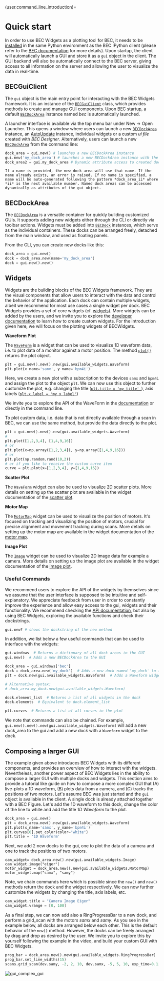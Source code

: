 (user.command_line_introduction)=
# Quick start
In order to use BEC Widgets as a plotting tool for BEC, it needs to be [installed](#user.installation) in the same Python environment as the BEC IPython client (please refer to the [BEC documentation](https://bec.readthedocs.io/en/latest/user/command_line_interface.html#start-up) for more details). Upon startup, the client will automatically launch a GUI and store it as a `gui` object in the client. The GUI backend will also be automatically connect to the BEC server, giving access to all information on the server and allowing the user to visualize the data in real-time.

## BECGuiClient
The `gui` object is the main entry point for interacting with the BEC Widgets framework. It is an instance of the [`BECGuiClient`](/api_reference/_autosummary/bec_widgets.cli.client.BECGuiClient) class, which provides methods to create and manage GUI components. Upon BEC startup, a default [`BECDockArea`](/api_reference/_autosummary/bec_widgets.cli.client.BECDockArea) instance named *bec* is automatically launched.

A launcher interface is available via the top menu bar under New → Open Launcher. This opens a window where users can launch a new [`BECDockArea`](/api_reference/_autosummary/bec_widgets.cli.client.BECDockArea) instance, an [AutoUpdate](#user.auto_updates) instance, individual widgets or a custom *ui file* created with *BEC Designer*. Alternatively, users can launch a new [`BECDockArea`](/api_reference/_autosummary/bec_widgets.cli.client.BECDockArea) from the command line:

```python
dock_area = gui.new() # launches a new BECDockArea instance
gui.new('my_dock_area') # launches a new BECDockArea instance with the name 'my_dock_area'
dock_area2 = gui.my_dock_area # Dynamic attribute access to created dock_area
```

``` {note}
If a name is provided, the new dock area will use that name. If the name already exists, an error is raised. If no name is specified, a name will be auto-generated following the pattern *dock_area_ii* where *ii* is the next available number. Named dock areas can be accessed dynamically as attributes of the gui object.
```


## BECDockArea
The [`BECDockArea`](/api_reference/_autosummary/bec_widgets.cli.client.BECDockArea) is a versatile container for quickly building customized GUIs. It supports adding new widgets either through the CLI or directly via toolbar actions. Widgets must be added into [`BECDock`](/api_reference/_autosummary/bec_widgets.cli.client.BECDock) instances, which serve as the individual containers. These docks can be arranged freely, detached from the main window, and used as floating panels.

From the CLI, you can create new docks like this:

```python
dock_area = gui.new()
dock = dock_area.new(name='my_dock_area')
dock = gui.new().new()
```

<!-- **Schema of the BECDockArea**

![BECDockArea.png](BECDockArea.png) -->

## Widgets
Widgets are the building blocks of the BEC Widgets framework. They are the visual components that allow users to interact with the data and control the behavior of the application. Each dock can contain multiple widgets, albeit we recommend for most use cases a single widget per dock. BEC Widgets provides a set of core widgets (cf. [widgets](#user.widgets)). More widgets can be added by the users, and we invite you to explore the [developer documentation](developer.widgets) to learn how to create custom widgets.
For the introduction given here, we will focus on the plotting widgets of BECWidgets. 

<!-- We also provide two methods [`plot()`](/api_reference/_autosummary/bec_widgets.cli.client.BECFigure.rst#bec_widgets.cli.client.BECFigure.plot), [`image()`](/api_reference/_autosummary/bec_widgets.cli.client.BECFigure.rst#bec_widgets.cli.client.BECFigure.image) and [`motor_map()`](/api_reference/_autosummary/bec_widgets.cli.client.BECFigure.rst#bec_widgets.cli.client.BECFigure.motor_map) as shortcuts to add a plot, image or motor map to the BECFigure. -->

**Waveform Plot** 

 The [`WaveForm`](/api_reference/_autosummary/bec_widgets.cli.client.WaveForm) is a widget that can be used to visualize 1D waveform data, i.e. to plot data of a monitor against a motor position. The method [`plot()`](/api_reference/_autosummary/bec_widgets.cli.client.WaveForm.rst#bec_widgets.cli.client.WaveForm.plot) returns the plot object. 

```python
plt = gui.new().new().new(gui.available_widgets.Waveform)
plt.plot(x_name='samx', y_name='bpm4i')
```
Here, we create a new plot with a subscription to the devices `samx` and `bpm4i` and assign the plot to the object `plt`. We can now use this object to further customize the plot, e.g. changing the title ([`plt.title = 'my title' `](/api_reference/_autosummary/bec_widgets.cli.client.Waveform.rst#bec_widgets.cli.client.Waveform.title)), axis labels ([`plt.x_label = 'my x label'`](/api_reference/_autosummary/bec_widgets.cli.client.Waveform.rst#bec_widgets.cli.client.Waveform.x_label)) 
<!-- or limits ([`set_x_lim()`](/api_reference/_autosummary/bec_widgets.cli.client.Waveform.rst#bec_widgets.cli.client.Waveform.x_lim)).  -->

We invite you to explore the API of the WaveForm in the [documentation](user.widgets.waveform_1d) or directly in the command line.

To plot custom data, i.e. data that is not directly available through a scan in BEC, we can use the same method, but provide the data directly to the plot. 

```python
plt = gui.new().new().new(gui.available_widgets.Waveform)
# 
plt.plot([1,2,3,4], [1,4,9,16])
# or 
plt.plot(x=np.array([1,2,3,4]), y=np.array([1,4,9,16]))
# or 
plt.plot(np.random.rand(10,2))
# or if you like to receive the custom curve item
curve = plt.plot(x=[1,2,3,4], y=[1,4,9,16])
```

**Scatter Plot**

The [`WaveForm`](/api_reference/_autosummary/bec_widgets.cli.client.WaveForm) widget can also be used to visualize 2D scatter plots. More details on setting up the scatter plot are available in the widget documentation of the [scatter plot](user.widgets.scatter_2d).

**Motor Map**

The [`MotorMap`](/api_reference/_autosummary/bec_widgets.cli.client.MotorMap) widget can be used to visualize the position of motors. It's focused on tracking and visualizing the position of motors, crucial for precise alignment and movement tracking during scans. More details on setting up the motor map are available in the widget documentation of the [motor map](user.widgets.motor_map).

**Image Plot**

The [`Image`](/api_reference/_autosummary/bec_widgets.cli.client.Image) widget can be used to visualize 2D image data for example a camera. More details on setting up the image plot are available in the widget documentation of the [image plot](user.widgets.image).

### Useful Commands
We recommend users to explore the API of the widgets by themselves since we assume that the user interface is supposed to be intuitive and self-explanatory. We appreciate feedback from user in order to constantly improve the experience and allow easy access to the gui, widgets and their functionality. We recommend checking the [API documentation](user.api_reference), but also by using BEC Widgets, exploring the available functions and check their dockstrings.
```python
gui.new? # shows the dockstring of the new method
```

In addition, we list below a few useful commands that can be used to interface with the widgets:

```python
gui.windows  # Returns a dictionary of all dock areas in the GUI
gui.new()  # Adds a new BECDockArea to the GUI

dock_area = gui.windows['bec']
dock = dock_area.new('my_dock')  # Adds a new dock named 'my_dock' to the dock area
plt = dock.new(gui.available_widgets.Waveform)  # Adds a Waveform widget to the dock

# Alternative syntax:
# dock_area.my_dock.new(gui.available_widgets.Waveform)

dock.element_list  # Returns a list of all widgets in the dock
dock.elements  # Equivalent to dock.element_list

plt.curves  # Returns a list of all curves in the plot
```

We note that commands can also be chained. For example, `gui.new().new().new(gui.available_widgets.Waveform)` will add a new dock_area to the gui and add a new dock with a `Waveform` widget to the dock. 

## Composing a larger GUI
The example given above introduces BEC Widgets with its different components, and provides an overview of how to interact with the widgets. Nevertheless, another power aspect of BEC Widgets lies in the ability to compose a larger GUI with multiple docks and widgets. This section aims to provide a tutorial like guide on how to compose a more complex GUI that (A) live-plots a 1D waveform, (B) plots data from a camera, and (C) tracks the positions of two motors.
Let's assume BEC was just started and the `gui` object is available in the client. A single dock is already attached together with a BEC Figure. Let's add the 1D waveform to this dock, change the color of the line to white and add the title *1D Waveform* to the plot.

```python
dock_area = gui.new()
plt = dock_area.new().new(gui.available_widgets.Waveform)
plt.plot(x_name='samx', y_name='bpm4i')
plt.curves[0].set_color(color="white")
plt.title = '1D Waveform'
```

Next, we add 2 new docks to the gui, one to plot the data of a camera and one to track the positions of two motors. 
```ipython
cam_widget= dock_area.new().new(gui.available_widgets.Image)
cam_widget.image("eiger")
motor_widget = dock_area.new().new(gui.available_widgets.MotorMap)
motor_widget.map("samx", "samy")
```

Note, we chain commands here which is possible since the `new()` and `new()` methods return the dock and the widget respectively. We can now further customize the widgets by changing the title, axis labels, etc.

```python
cam_widget.title = "Camera Image Eiger"
cam_widget.vrange = [0, 100]
```
As a final step, we can now add also a RingProgressBar to a new dock, and perform a grid_scan with the motors *samx* and *samy*.
As you see in the example below, all docks are arranged below each other. This is the default behavior of the `new()` method. However, the docks can be freely arranged by drag and drop as desired by the user. We invite you to explore this by yourself following the example in the video, and build your custom GUI with BEC Widgets.

```python
prog_bar = dock_area.new().new(gui.available_widgets.RingProgressBar)
prog_bar.set_line_widths(15)
scans.grid_scan(dev.samy, -2, 2, 10, dev.samx, -5, 5, 10, exp_time=0.1, relative=False)
```

![gui_complex_gui](./gui_complex_gui.gif)

